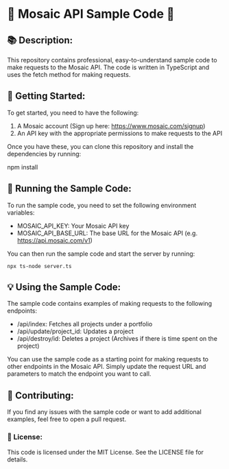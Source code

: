 # 🌟 Mosaic API Sample Code 🌟

## 📚 Description:

This repository contains professional, easy-to-understand sample code to make requests to the Mosaic API. The code is written in TypeScript and uses the fetch method for making requests.

## 🚀 Getting Started:

To get started, you need to have the following:

1. A Mosaic account (Sign up here: https://www.mosaic.com/signup)
2. An API key with the appropriate permissions to make requests to the API

Once you have these, you can clone this repository and install the dependencies by running:

npm install

## 🔧 Running the Sample Code:

To run the sample code, you need to set the following environment variables:

- MOSAIC_API_KEY: Your Mosaic API key
- MOSAIC_API_BASE_URL: The base URL for the Mosaic API (e.g. https://api.mosaic.com/v1)

You can then run the sample code and start the server by running:

```npx ts-node server.ts```

## 💡 Using the Sample Code:

The sample code contains examples of making requests to the following endpoints:

- /api/index: Fetches all projects under a portfolio
- /api/update/project_id: Updates a project
- /api/destroy/id: Deletes a project (Archives if there is time spent on the project)

You can use the sample code as a starting point for making requests to other endpoints in the Mosaic API. Simply update the request URL and parameters to match the endpoint you want to call.

## 🤝 Contributing:

If you find any issues with the sample code or want to add additional examples, feel free to open a pull request.

### 📄 License:

This code is licensed under the MIT License. See the LICENSE file for details.
